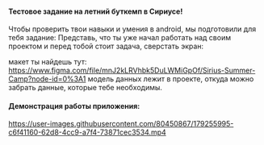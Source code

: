 #### Тестовое задание на летний буткемп в Сириусе!

Чтобы проверить твои навыки и умения в android, мы подготовили для тебя задание:
Представь, что ты уже начал работать над своим проектом и перед тобой стоит задача, сверстать экран:

макет ты найдешь тут: https://www.figma.com/file/mnJ2kLRVhbk5DuLWMiGpOf/Sirius-Summer-Camp?node-id=0%3A1
модель данных лежит в проекте, откуда можно забрать данные, которые тебе необходимы.

#### Демонстрация работы приложения:

https://user-images.githubusercontent.com/80450867/179255995-c6f41160-62d8-4cc9-a7f4-73871cec3534.mp4


